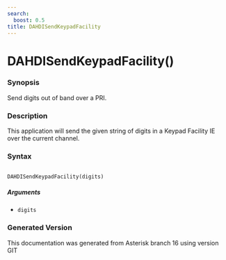```yaml
---
search:
  boost: 0.5
title: DAHDISendKeypadFacility
---
```


# DAHDISendKeypadFacility()

### Synopsis

Send digits out of band over a PRI.

### Description

This application will send the given string of digits in a Keypad Facility IE over the current channel.<br>


### Syntax


```

DAHDISendKeypadFacility(digits)
```
##### Arguments


* `digits`


### Generated Version

This documentation was generated from Asterisk branch 16 using version GIT 
